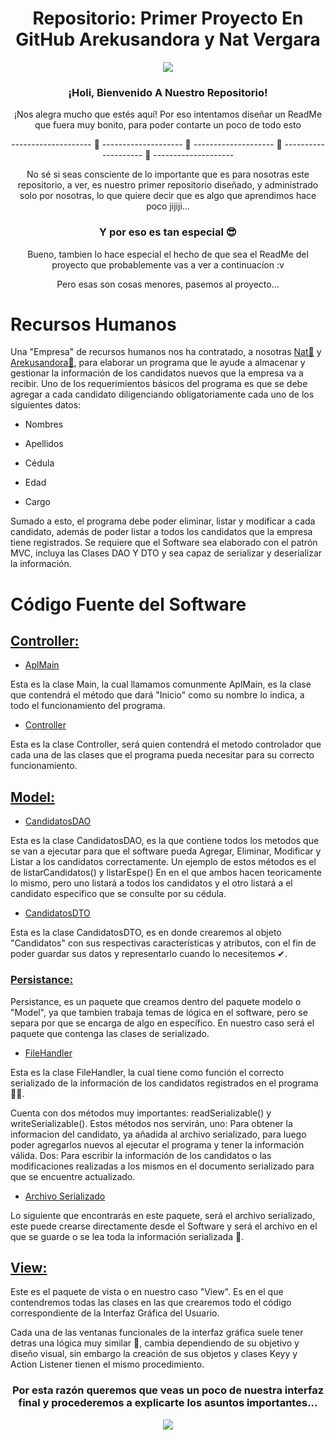 <p align="center">
<h1 align="center">Repositorio: Primer Proyecto En GitHub Arekusandora y Nat Vergara</h1>
<div align="center"><img src="https://i.pinimg.com/564x/7d/a2/ab/7da2abca1de4d6219dee0d9407f67e9b.jpg"></div>
</p>
<p align="center">
<h3 align="center">¡Holi, Bienvenido A Nuestro Repositorio!</h3>
</p>
<p align="center"> ¡Nos alegra mucho que estés aquí! Por eso intentamos diseñar un ReadMe que fuera muy bonito, para poder contarte un poco de todo esto </p>

<p align="center">--------------------       🖤       --------------------       🖤       --------------------       🖤       --------------------       🖤       --------------------</p>

<p align="center"> No sé si seas consciente de lo importante que es para nosotras este repositorio, a ver, es nuestro primer repositorio diseñado, y administrado solo por nosotras, lo que quiere decir que es algo que aprendimos hace poco jijiji...</p>

<h3 align="center">Y por eso es tan especial 😎</h3>

<p align="center">Bueno, tambien lo hace especial el hecho de que sea el ReadMe del proyecto que probablemente vas a ver a continuacíon :v</p>
<p align="center">Pero esas son cosas menores, pasemos al proyecto...</p>


# Recursos Humanos

Una "Empresa" de recursos humanos nos ha contratado, a nosotras [Nat💙](https://github.com/NatVerB) y [Arekusandora🧛](https://github.com/ArekuInBlueee), para elaborar un programa que le ayude a almacenar y gestionar la información de los candidatos nuevos que la empresa va a recibir. Uno de los requerimientos básicos del programa es que se debe agregar a cada candidato diligenciando obligatoriamente cada uno de los siguientes datos:

 - Nombres

 - Apellidos

 - Cédula

 - Edad

 - Cargo

Sumado a esto, el programa debe poder eliminar, listar y modificar a cada candidato, además de poder listar a todos los candidatos que la empresa tiene registrados. Se requiere que el Software sea elaborado con el patrón MVC, incluya las Clases DAO Y DTO y sea capaz de serializar y deserializar la información.

# Código Fuente del Software

## [Controller:](https://github.com/NatVerB/RecursosHumanosProyecto/tree/main/RecursosHumanosNV/bin/co/edu/unbosque/controller)

* [AplMain](https://github.com/NatVerB/RecursosHumanosProyecto/blob/main/RecursosHumanosNV/bin/co/edu/unbosque/controller/AplMain.class)

 Esta es la clase Main, la cual llamamos comunmente AplMain, es la clase que contendrá el método que dará "Inicio" como su nombre lo indica, a todo el
 funcionamiento del programa.
 
* [Controller](https://github.com/NatVerB/RecursosHumanosProyecto/blob/main/RecursosHumanosNV/bin/co/edu/unbosque/controller/Controller.class)
 
 Esta es la clase Controller, será quien contendrá el metodo controlador que cada una de las clases que el programa pueda necesitar para su correcto funcionamiento.
 
 ## [Model:](https://github.com/NatVerB/RecursosHumanosProyecto/tree/main/RecursosHumanosNV/bin/co/edu/unbosque/model)
 
* [CandidatosDAO](https://github.com/NatVerB/RecursosHumanosProyecto/blob/main/RecursosHumanosNV/bin/co/edu/unbosque/model/CandidatosDAO.class)
 
Esta es la clase CandidatosDAO, es la que contiene todos los metodos que se van a ejecutar para que el software pueda Agregar, Eliminar, Modificar y Listar a los candidatos correctamente. Un ejemplo de estos métodos es el de listarCandidatos() y listarEspe() En en el que ambos hacen teoricamente lo mismo, pero uno listará a todos los candidatos y el otro listará a el candidato especifico que se consulte por su cédula.

* [CandidatosDTO](https://github.com/NatVerB/RecursosHumanosProyecto/blob/main/RecursosHumanosNV/bin/co/edu/unbosque/model/CandidatosDTO.class)

Esta es la clase CandidatosDTO, es en donde crearemos al objeto "Candidatos" con sus respectivas características y atributos, con el fin de poder guardar sus datos y representarlo cuando lo necesitemos ✔.

### [Persistance:](https://github.com/NatVerB/RecursosHumanosProyecto/tree/main/RecursosHumanosNV/bin/co/edu/unbosque/model/persistance)

Persistance, es un paquete que creamos dentro del paquete modelo o "Model", ya que tambien trabaja temas de lógica en el software, pero se separa por que se encarga de algo en específico. En nuestro caso será el paquete que contenga las clases de serializado.

* [FileHandler](https://github.com/NatVerB/RecursosHumanosProyecto/blob/main/RecursosHumanosNV/bin/co/edu/unbosque/model/persistance/FileHandler.class)

Esta es la clase FileHandler, la cual tiene como función el correcto serializado de la información de los candidatos registrados en el programa 👩‍💻.

Cuenta con dos métodos muy importantes: readSerializable() y writeSerializable(). Estos métodos nos servirán, uno: Para obtener la informacion del candidato, ya añadida al archivo serializado, para luego poder agregarlos nuevos al ejecutar el programa y tener la información válida. Dos: Para escribir la información de los candidatos o las modificaciones realizadas a los mismos en el documento serializado para que se encuentre actualizado.

* [Archivo Serializado](https://github.com/NatVerB/RecursosHumanosProyecto/blob/main/RecursosHumanosNV/bin/co/edu/unbosque/model/persistance/Serializable.n)

Lo siguiente que encontrarás en este paquete, será el archivo serializado, este puede crearse directamente desde el Software y será el archivo en el que se guarde o se lea toda la información serializada 🤑.

## [View:](https://github.com/NatVerB/RecursosHumanosProyecto/tree/main/RecursosHumanosNV/bin/co/edu/unbosque/view)

Este es el paquete de vista o en nuestro caso "View". Es en el que contendremos todas las clases en las que crearemos todo el código correspondiente de la Interfaz Gráfica del Usuario.

Cada una de las ventanas funcionales de la interfaz gráfica suele tener detras una lógica muy similar 👀, cambia dependiendo de su objetivo y diseño visual, sin embargo la creación de sus objetos y clases Keyy y Action Listener tienen el mismo procedimiento.

<h3 align="center">Por esta razón queremos que veas un poco de nuestra interfaz final y procederemos a explicarte los asuntos importantes...</h3>

<div align="center"><img src="https://i.pinimg.com/564x/7d/a2/ab/7da2abca1de4d6219dee0d9407f67e9b.jpg"></div>



